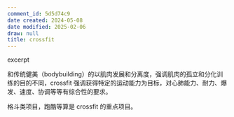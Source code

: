 ```yaml
---
comment_id: 5d5d74c9
date created: 2024-05-08
date modified: 2025-02-06
draw: null
title: crossfit
---
```

excerpt

<!-- more -->

和传统健美（bodybuilding）的以肌肉发展和分离度，强调肌肉的孤立和分化训练的目的不同，crossfit 强调获得特定的运动能力为目标，对心肺能力、耐力、爆发、速度、协调等等有综合性的要求。

格斗类项目，跑酷等算是 crossfit 的重点项目。
